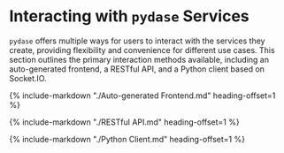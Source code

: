# Interacting with `pydase` Services

`pydase` offers multiple ways for users to interact with the services they create, providing flexibility and convenience for different use cases. This section outlines the primary interaction methods available, including an auto-generated frontend, a RESTful API, and a Python client based on Socket.IO.

{%
   include-markdown "./Auto-generated Frontend.md"
   heading-offset=1
%}

{%
   include-markdown "./RESTful API.md"
   heading-offset=1
%}

{%
   include-markdown "./Python Client.md"
   heading-offset=1
%}

<!-- ## 2. **Socket.IO for Real-Time Updates** -->
<!-- For scenarios requiring real-time data updates, `pydase` includes a Socket.IO server. This feature is ideal for applications where live data tracking is crucial, such as monitoring systems or interactive dashboards. -->
<!---->
<!-- ### Key Features: -->
<!-- - **Live Data Streams**: Receive real-time updates for data changes. -->
<!-- - **Event-Driven Communication**: Utilize event-based messaging to push updates and handle client actions. -->
<!---->
<!-- ### Example Usage: -->
<!-- Clients can connect to the Socket.IO server to receive updates: -->
<!-- ```javascript -->
<!-- var socket = io.connect('http://<hostname>:<port>'); -->
<!-- socket.on('<event_name>', function(data) { -->
<!--     console.log(data); -->
<!-- }); -->
<!-- ``` -->
<!---->
<!-- **Use Cases:** -->
<!---->
<!-- - Real-time monitoring and alerts -->
<!-- - Live data visualization -->
<!-- - Collaborative applications -->
<!---->
<!-- ## 3. **Auto-Generated Frontend** -->
<!-- `pydase` automatically generates a web frontend based on the service definitions. This frontend is a convenient interface for interacting with the service, especially for users who prefer a graphical interface over command-line or code-based interactions. -->
<!---->
<!-- ### Key Features: -->
<!-- - **User-Friendly Interface**: Intuitive and easy to use, with real-time interaction capabilities. -->
<!-- - **Customizable**: Adjust the frontend's appearance and functionality to suit specific needs. -->
<!---->
<!-- ### Accessing the Frontend: -->
<!-- Once the service is running, access the frontend via a web browser: -->
<!-- ``` -->
<!-- http://<hostname>:<port> -->
<!-- ``` -->
<!---->
<!-- **Use Cases:** -->
<!---->
<!-- - End-user interfaces for data control and visualization -->
<!-- - Rapid prototyping and testing -->
<!-- - Demonstrations and training -->
<!---->
<!-- ## 4. **Python Client** -->
<!-- `pydase` also provides a Python client for programmatic interactions. This client is particularly useful for developers who want to integrate `pydase` services into other Python applications or automate interactions. -->
<!---->
<!-- ### Key Features: -->
<!-- - **Direct Interaction**: Call methods and access properties as if they were local. -->
<!-- - **Tab Completion**: Supports tab completion in interactive environments like Jupyter notebooks. -->
<!---->
<!-- ### Example Usage: -->
<!-- ```python -->
<!-- import pydase -->
<!---->
<!-- client = pydase.Client(hostname="<ip_addr>", port=8001) -->
<!-- service = client.proxy -->
<!-- service.some_method() -->
<!-- ``` -->
<!---->
<!-- **Use Cases:** -->
<!---->
<!-- - Integrating with other Python applications -->
<!-- - Automation and scripting -->
<!-- - Data analysis and manipulation -->
